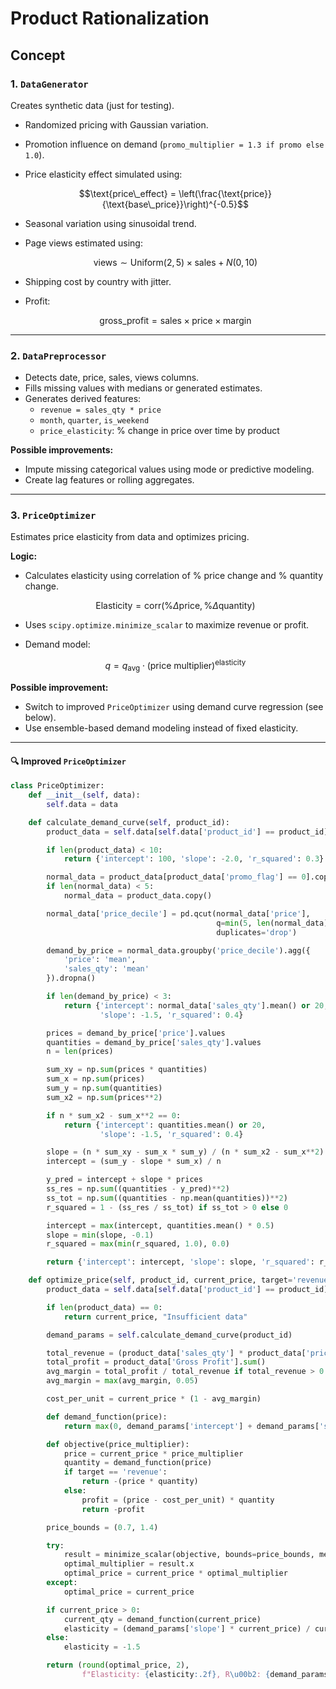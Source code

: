 # Product Rationalization

## Concept

### 1. `DataGenerator`

Creates synthetic data (just for testing).

- Randomized pricing with Gaussian variation.
- Promotion influence on demand (`promo_multiplier = 1.3 if promo else 1.0`).
- Price elasticity effect simulated using:

  $$\text{price\_effect} = \left(\frac{\text{price}}{\text{base\_price}}\right)^{-0.5}$$

- Seasonal variation using sinusoidal trend.
- Page views estimated using:

  $$\text{views} \sim \text{Uniform}(2, 5) \times \text{sales} + N(0, 10)$$

- Shipping cost by country with jitter.
- Profit:

  $$\text{gross\_profit} = \text{sales} \times \text{price} \times \text{margin}$$

---

### 2. `DataPreprocessor`

- Detects date, price, sales, views columns.
- Fills missing values with medians or generated estimates.
- Generates derived features:
  - `revenue = sales_qty * price`
  - `month`, `quarter`, `is_weekend`
  - `price_elasticity`: % change in price over time by product

**Possible improvements:**
- Impute missing categorical values using mode or predictive modeling.
- Create lag features or rolling aggregates.

---

### 3. `PriceOptimizer`

Estimates price elasticity from data and optimizes pricing.

**Logic:**
- Calculates elasticity using correlation of % price change and % quantity change.

  $$\text{Elasticity} = \text{corr}(\%\Delta \text{price}, \%\Delta \text{quantity})$$

- Uses `scipy.optimize.minimize_scalar` to maximize revenue or profit.
- Demand model:

  $$q = q_{\text{avg}} \cdot (\text{price multiplier})^{\text{elasticity}}$$

**Possible improvement:**
- Switch to improved `PriceOptimizer` using demand curve regression (see below).
- Use ensemble-based demand modeling instead of fixed elasticity.

---

#### 🔍 Improved `PriceOptimizer`

```python
class PriceOptimizer:
    def __init__(self, data):
        self.data = data

    def calculate_demand_curve(self, product_id):
        product_data = self.data[self.data['product_id'] == product_id].copy()

        if len(product_data) < 10:
            return {'intercept': 100, 'slope': -2.0, 'r_squared': 0.3}

        normal_data = product_data[product_data['promo_flag'] == 0].copy()
        if len(normal_data) < 5:
            normal_data = product_data.copy()

        normal_data['price_decile'] = pd.qcut(normal_data['price'],
                                              q=min(5, len(normal_data)//3),
                                              duplicates='drop')

        demand_by_price = normal_data.groupby('price_decile').agg({
            'price': 'mean',
            'sales_qty': 'mean'
        }).dropna()

        if len(demand_by_price) < 3:
            return {'intercept': normal_data['sales_qty'].mean() or 20,
                    'slope': -1.5, 'r_squared': 0.4}

        prices = demand_by_price['price'].values
        quantities = demand_by_price['sales_qty'].values
        n = len(prices)

        sum_xy = np.sum(prices * quantities)
        sum_x = np.sum(prices)
        sum_y = np.sum(quantities)
        sum_x2 = np.sum(prices**2)

        if n * sum_x2 - sum_x**2 == 0:
            return {'intercept': quantities.mean() or 20,
                    'slope': -1.5, 'r_squared': 0.4}

        slope = (n * sum_xy - sum_x * sum_y) / (n * sum_x2 - sum_x**2)
        intercept = (sum_y - slope * sum_x) / n

        y_pred = intercept + slope * prices
        ss_res = np.sum((quantities - y_pred)**2)
        ss_tot = np.sum((quantities - np.mean(quantities))**2)
        r_squared = 1 - (ss_res / ss_tot) if ss_tot > 0 else 0

        intercept = max(intercept, quantities.mean() * 0.5)
        slope = min(slope, -0.1)
        r_squared = max(min(r_squared, 1.0), 0.0)

        return {'intercept': intercept, 'slope': slope, 'r_squared': r_squared}

    def optimize_price(self, product_id, current_price, target='revenue'):
        product_data = self.data[self.data['product_id'] == product_id]

        if len(product_data) == 0:
            return current_price, "Insufficient data"

        demand_params = self.calculate_demand_curve(product_id)

        total_revenue = (product_data['sales_qty'] * product_data['price']).sum()
        total_profit = product_data['Gross Profit'].sum()
        avg_margin = total_profit / total_revenue if total_revenue > 0 else 0.15
        avg_margin = max(avg_margin, 0.05)

        cost_per_unit = current_price * (1 - avg_margin)

        def demand_function(price):
            return max(0, demand_params['intercept'] + demand_params['slope'] * price)

        def objective(price_multiplier):
            price = current_price * price_multiplier
            quantity = demand_function(price)
            if target == 'revenue':
                return -(price * quantity)
            else:
                profit = (price - cost_per_unit) * quantity
                return -profit

        price_bounds = (0.7, 1.4)

        try:
            result = minimize_scalar(objective, bounds=price_bounds, method='bounded')
            optimal_multiplier = result.x
            optimal_price = current_price * optimal_multiplier
        except:
            optimal_price = current_price

        if current_price > 0:
            current_qty = demand_function(current_price)
            elasticity = (demand_params['slope'] * current_price) / current_qty if current_qty > 0 else -1.5
        else:
            elasticity = -1.5

        return (round(optimal_price, 2),
                f"Elasticity: {elasticity:.2f}, R\u00b2: {demand_params['r_squared']:.2f}")
